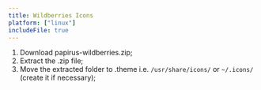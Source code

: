 ```yaml
---
title: Wildberries Icons
platform: ["linux"]
includeFile: true
---
```


1. Download papirus-wildberries.zip;
2. Extract the .zip file;
3. Move the extracted folder to .theme i.e. `/usr/share/icons/` or `~/.icons/` (create it if necessary);
